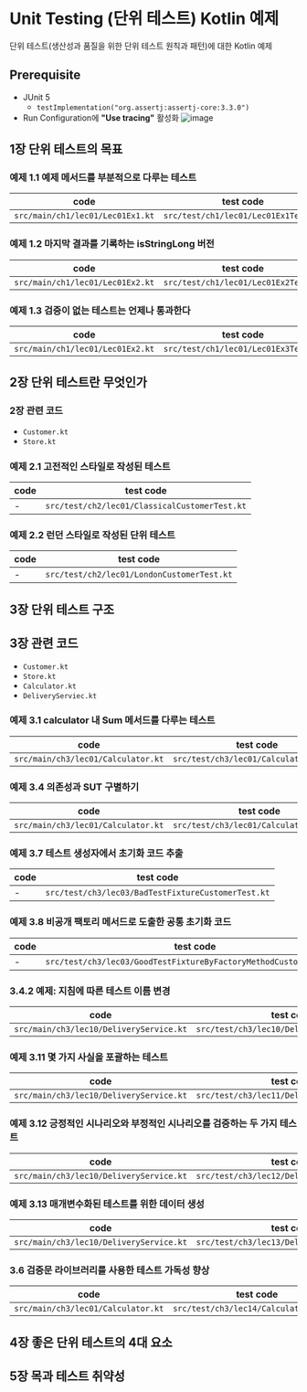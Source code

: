 # Unit Testing (단위 테스트) Kotlin 예제

단위 테스트(생산성과 품질을 위한 단위 테스트 원칙과 패턴)에 대한 Kotlin 예제 

## Prerequisite
* JUnit 5
  * ```testImplementation("org.assertj:assertj-core:3.3.0")```
* Run Configuration에 **"Use tracing"** 활성화
![image](https://user-images.githubusercontent.com/89061309/183836815-ad9cf675-03b6-4d0d-9dab-a3dcd01eb788.png)


## 1장 단위 테스트의 목표
### 예제 1.1 예제 메서드를 부분적으로 다루는 테스트
| code | test code |
| ---- | --------- |
| `src/main/ch1/lec01/Lec01Ex1.kt` | `src/test/ch1/lec01/Lec01Ex1Test.kt` |

### 예제 1.2 마지막 결과를 기록하는 isStringLong 버전
| code | test code |
| ---- | --------- |
| `src/main/ch1/lec01/Lec01Ex2.kt` | `src/test/ch1/lec01/Lec01Ex2Test.kt` |

### 예제 1.3 검증이 없는 테스트는 언제나 통과한다
| code | test code |
| ---- | --------- |
| `src/main/ch1/lec01/Lec01Ex2.kt` | `src/test/ch1/lec01/Lec01Ex3Test.kt` |


## 2장 단위 테스트란 무엇인가
### 2장 관련 코드
* `Customer.kt`
* `Store.kt `

### 예제 2.1 고전적인 스타일로 작성된 테스트
| code | test code |
| ---- | --------- |
| - | `src/test/ch2/lec01/ClassicalCustomerTest.kt` |

### 예제 2.2 런던 스타일로 작성된 단위 테스트
| code | test code |
| ---- | --------- |
| - | `src/test/ch2/lec01/LondonCustomerTest.kt` |


## 3장 단위 테스트 구조
## 3장 관련 코드
* `Customer.kt`
* `Store.kt `
* `Calculator.kt`
* `DeliveryServiec.kt`

### 예제 3.1 calculator 내 Sum 메서드를 다루는 테스트
| code | test code |
| ---- | --------- |
| `src/main/ch3/lec01/Calculator.kt` | `src/test/ch3/lec01/CalculatorTest.kt` |


### 예제 3.4 의존성과 SUT 구별하기
| code | test code |
| ---- | --------- |
| `src/main/ch3/lec01/Calculator.kt` | `src/test/ch3/lec01/CalculatorTest2.kt` |

### 예제 3.7 테스트 생성자에서 초기화 코드 추출
| code | test code |
| ---- | --------- |
| - | `src/test/ch3/lec03/BadTestFixtureCustomerTest.kt` |

### 예제 3.8 비공개 팩토리 메서드로 도출한 공통 초기화 코드
| code | test code |
| ---- | --------- |
| - | `src/test/ch3/lec03/GoodTestFixtureByFactoryMethodCustomerTest.kt` |

### 3.4.2 예제: 지침에 따른 테스트 이름 변경
| code | test code |
| ---- | --------- |
| `src/main/ch3/lec10/DeliveryService.kt` | `src/test/ch3/lec10/DeliveryServiceTest.kt` |

### 예제 3.11 몇 가지 사실을 포괄하는 테스트
| code | test code |
| ---- | --------- |
| `src/main/ch3/lec10/DeliveryService.kt` | `src/test/ch3/lec11/DeliveryServiceTest.kt` |

### 예제 3.12 긍정적인 시나리오와 부정적인 시나리오를 검증하는 두 가지 테스트
| code | test code |
| ---- | --------- |
| `src/main/ch3/lec10/DeliveryService.kt` | `src/test/ch3/lec12/DeliveryServiceTest.kt` |

### 예제 3.13 매개변수화된 테스트를 위한 데이터 생성
| code | test code |
| ---- | --------- |
| `src/main/ch3/lec10/DeliveryService.kt` | `src/test/ch3/lec13/DeliveryServiceTest.kt` |

### 3.6 검증문 라이브러리를 사용한 테스트 가독성 향상
| code | test code |
| ---- | --------- |
| `src/main/ch3/lec01/Calculator.kt` | `src/test/ch3/lec14/CalculatorTest.kt` |

## 4장 좋은 단위 테스트의 4대 요소


## 5장 목과 테스트 취약성

